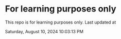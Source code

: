 # For learning purposes only
This repo is for learning purposes only.
Last updated at

Saturday, August 10, 2024 10:03:13 PM

